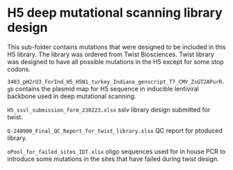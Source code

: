 
# H5 deep mutational scanning library design

This sub-folder contains mutations that were designed to be included in this H5 library. The library was ordered from Twist Biosciences. Twist library was designed to have all possible mutations in the H5 except for some stop codons. 

`3403_pH2rU3_ForInd_H5_H5N1_turkey_Indiana_genscript_T7_CMV_ZsGT2APurR.gb` contains the plasmid map for H5 sequence in inducible lentiviral backbone used in deep mutational scanning.  

`H5_ssvl_submission_form_230223.xlsx` sslv library design submitted for twist.  

`Q-248900_Final_QC_Report_for_twist_library.xlsx` QC report for ptoduced library.  

`oPool_for_failed_sites_IDT.xlsx` oligo sequences used for in house PCR to introduce some mutations in the sites that have failed during twist design.  


